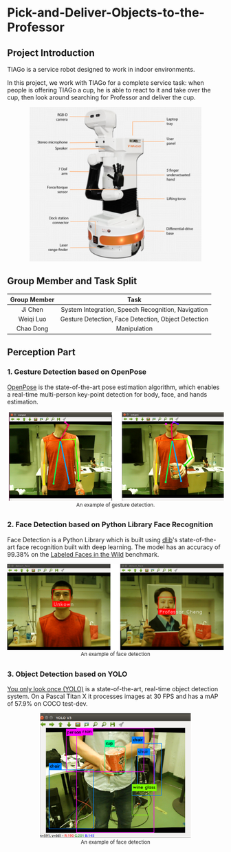 # Pick-and-Deliver-Objects-to-the-Professor
## Project Introduction

TIAGo is a service robot designed to work in indoor environments.  

In this project, we work with TIAGo for a complete service task: when people is offering TIAGo a cup, he is able to react to it and take over the cup, then look around searching for Professor and deliver the cup.

<p align="center">
    <img src="pics/tiago.png", width="400">
    <br>
</p>



## Group Member and Task Split

| Group Member |                        Task                         |
| :----------: | :-------------------------------------------------: |
|   Ji Chen    | System Integration, Speech Recognition, Navigation  |
|  Weiqi Luo   | Gesture Detection, Face Detection, Object Detection |
|  Chao Dong   |                    Manipulation                     |

## Perception Part 

### 1. Gesture Detection based on OpenPose

[OpenPose](https://github.com/CMU-Perceptual-Computing-Lab/openpose) is the state-of-the-art pose estimation algorithm, which enables a real-time multi-person key-point detection for body, face, and hands estimation.

<p align="center">
    <img src="pics/gesture.png", width="600">
    <br>
    <sup>An example of gesture detection.</sup>
</p>

### 2. Face Detection based on Python Library Face Recognition 

Face Detection is a Python Library which is built using [dlib](http://dlib.net/)'s state-of-the-art face recognition built with deep learning. The model has an accuracy of 99.38% on the [Labeled Faces in the Wild](http://vis-www.cs.umass.edu/lfw/) benchmark.

<p align="center">
    <img src="pics/face.png", width="600">
    <br>
    <sup>An example of face detection</sup>
</p>

### 3. Object Detection based on YOLO

[You only look once (YOLO)](https://pjreddie.com/darknet/yolo/)  is a state-of-the-art, real-time object detection system. On a Pascal Titan X it processes images at 30 FPS and has a mAP of 57.9% on COCO test-dev.

<p align="center">
    <img src="pics/object.png", width="350">
    <br>
    <sup>An example of face detection</sup>
</p>

